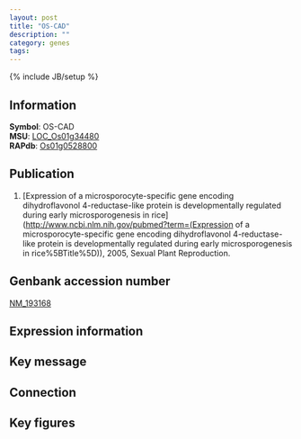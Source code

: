 ```yaml
---
layout: post
title: "OS-CAD"
description: ""
category: genes
tags: 
---
```

{% include JB/setup %}

## Information
__Symbol__: OS-CAD  
__MSU__: [LOC_Os01g34480](http://rice.plantbiology.msu.edu/cgi-bin/ORF_infopage.cgi?orf=LOC_Os01g34480)  
__RAPdb__: [Os01g0528800](http://rapdb.dna.affrc.go.jp/viewer/gbrowse_details/irgsp1?name=Os01g0528800)  

## Publication
1. [Expression of a microsporocyte-specific gene encoding dihydroflavonol 4-reductase-like protein is developmentally regulated during early microsporogenesis in rice](http://www.ncbi.nlm.nih.gov/pubmed?term=(Expression of a microsporocyte-specific gene encoding dihydroflavonol 4-reductase-like protein is developmentally regulated during early microsporogenesis in rice%5BTitle%5D)), 2005, Sexual Plant Reproduction.

## Genbank accession number
[NM_193168](http://www.ncbi.nlm.nih.gov/nuccore/NM_193168)

## Expression information

## Key message

## Connection

## Key figures


